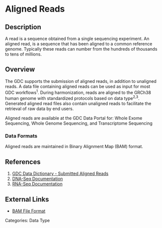 # Aligned Reads #
## Description ##

A read is a sequence obtained from a single sequencing experiment. An aligned read, is a sequence that has been aligned to a common reference genome. Typically these reads can number from the hundreds of thousands to tens of millions.

## Overview ##
The GDC supports the submission of aligned reads, in addition to unaligned reads. A data file containing aligned reads can be used as input for most GDC workflows<sup>1</sup>. During harmonization,  reads are aligned to the GRCh38 human genome with standardized protocols based on data type<sup>2,3</sup>. Generated aligned read files also contain unaligned reads to facilitate the retrieval of raw data by end users.

Aligned reads are available at the GDC Data Portal for: Whole Exome Sequencing, Whole Genome Sequencing, and Transcriptome Sequencing

### Data Formats ###
Aligned reads are maintained in Binary Alignment Map (BAM) format.

## References ##
1. [GDC Data Dictionary - Submitted Aligned Reads](/Data_Dictionary/viewer/#?view=table-definition-view&id=submitted_aligned_reads)
2. [DNA-Seq Documentation](/Data/Bioinformatics_Pipelines/DNA_Seq_Variant_Calling_Pipeline/)
3. [RNA-Seq Documentation](/Data/Bioinformatics_Pipelines/Expression_mRNA_Pipeline/)

## External Links ##
* [BAM File Format](https://samtools.github.io/hts-specs/SAMv1.pdf)

Categories: Data Type
